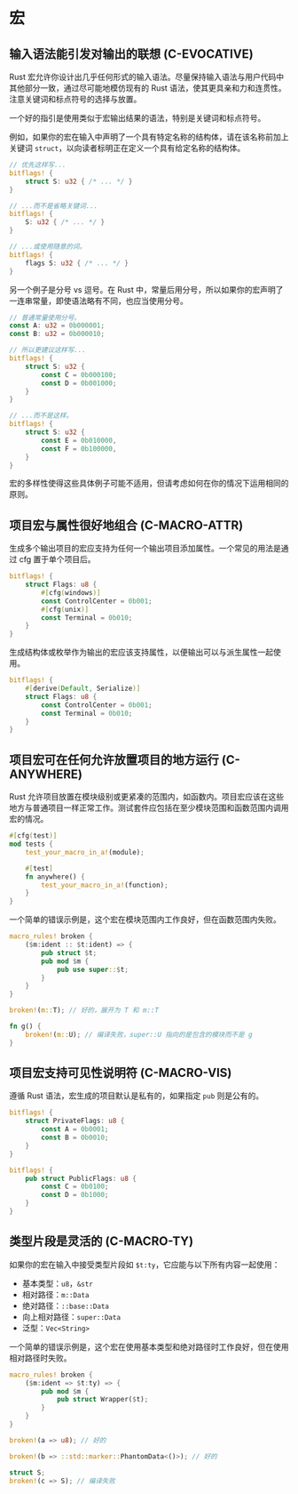 # 宏


<a id="c-evocative"></a>
## 输入语法能引发对输出的联想 (C-EVOCATIVE)

Rust 宏允许你设计出几乎任何形式的输入语法。尽量保持输入语法与用户代码中其他部分一致，通过尽可能地模仿现有的 Rust 语法，使其更具亲和力和连贯性。注意关键词和标点符号的选择与放置。

一个好的指引是使用类似于宏输出结果的语法，特别是关键词和标点符号。

例如，如果你的宏在输入中声明了一个具有特定名称的结构体，请在该名称前加上关键词 `struct`，以向读者标明正在定义一个具有给定名称的结构体。

```rust
// 优先这样写...
bitflags! {
    struct S: u32 { /* ... */ }
}

// ...而不是省略关键词...
bitflags! {
    S: u32 { /* ... */ }
}

// ...或使用随意的词。
bitflags! {
    flags S: u32 { /* ... */ }
}
```

另一个例子是分号 vs 逗号。在 Rust 中，常量后用分号，所以如果你的宏声明了一连串常量，即使语法略有不同，也应当使用分号。

```rust
// 普通常量使用分号。
const A: u32 = 0b000001;
const B: u32 = 0b000010;

// 所以更建议这样写...
bitflags! {
    struct S: u32 {
        const C = 0b000100;
        const D = 0b001000;
    }
}

// ...而不是这样。
bitflags! {
    struct S: u32 {
        const E = 0b010000,
        const F = 0b100000,
    }
}
```

宏的多样性使得这些具体例子可能不适用，但请考虑如何在你的情况下运用相同的原则。


<a id="c-macro-attr"></a>
## 项目宏与属性很好地组合 (C-MACRO-ATTR)

生成多个输出项目的宏应支持为任何一个输出项目添加属性。一个常见的用法是通过 cfg 置于单个项目后。

```rust
bitflags! {
    struct Flags: u8 {
        #[cfg(windows)]
        const ControlCenter = 0b001;
        #[cfg(unix)]
        const Terminal = 0b010;
    }
}
```

生成结构体或枚举作为输出的宏应该支持属性，以便输出可以与派生属性一起使用。

```rust
bitflags! {
    #[derive(Default, Serialize)]
    struct Flags: u8 {
        const ControlCenter = 0b001;
        const Terminal = 0b010;
    }
}
```

<a id="c-anywhere"></a>
## 项目宏可在任何允许放置项目的地方运行 (C-ANYWHERE)

Rust 允许项目放置在模块级别或更紧凑的范围内，如函数内。项目宏应该在这些地方与普通项目一样正常工作。测试套件应包括在至少模块范围和函数范围内调用宏的情况。

```rust
#[cfg(test)]
mod tests {
    test_your_macro_in_a!(module);

    #[test]
    fn anywhere() {
        test_your_macro_in_a!(function);
    }
}
```

一个简单的错误示例是，这个宏在模块范围内工作良好，但在函数范围内失败。

```rust
macro_rules! broken {
    ($m:ident :: $t:ident) => {
        pub struct $t;
        pub mod $m {
            pub use super::$t;
        }
    }
}

broken!(m::T); // 好的，展开为 T 和 m::T

fn g() {
    broken!(m::U); // 编译失败，super::U 指向的是包含的模块而不是 g
}
```

<a id="c-macro-vis"></a>
## 项目宏支持可见性说明符 (C-MACRO-VIS)

遵循 Rust 语法，宏生成的项目默认是私有的，如果指定 `pub` 则是公有的。

```rust
bitflags! {
    struct PrivateFlags: u8 {
        const A = 0b0001;
        const B = 0b0010;
    }
}

bitflags! {
    pub struct PublicFlags: u8 {
        const C = 0b0100;
        const D = 0b1000;
    }
}
```

<a id="c-macro-ty"></a>
## 类型片段是灵活的 (C-MACRO-TY)

如果你的宏在输入中接受类型片段如 `$t:ty`，它应能与以下所有内容一起使用：

- 基本类型：`u8`，`&str`
- 相对路径：`m::Data`
- 绝对路径：`::base::Data`
- 向上相对路径：`super::Data`
- 泛型：`Vec<String>`

一个简单的错误示例是，这个宏在使用基本类型和绝对路径时工作良好，但在使用相对路径时失败。

```rust
macro_rules! broken {
    ($m:ident => $t:ty) => {
        pub mod $m {
            pub struct Wrapper($t);
        }
    }
}

broken!(a => u8); // 好的

broken!(b => ::std::marker::PhantomData<()>); // 好的

struct S;
broken!(c => S); // 编译失败
```
